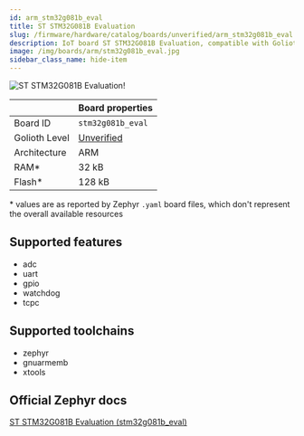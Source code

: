 ```yaml
---
id: arm_stm32g081b_eval
title: ST STM32G081B Evaluation
slug: /firmware/hardware/catalog/boards/unverified/arm_stm32g081b_eval
description: IoT board ST STM32G081B Evaluation, compatible with Golioth at unverified level.
image: /img/boards/arm/stm32g081b_eval.jpg
sidebar_class_name: hide-item
---
```


[//]: # (This is an auto-generated file, do not edit! Changes to it will be lost upon re-generation)

![ST STM32G081B Evaluation!](/img/boards/arm/stm32g081b_eval.jpg "ST STM32G081B Evaluation")

|                | Board properties     |
| -------------  | -------------------- |
| Board ID       | `stm32g081b_eval` |
| Golioth Level  | [Unverified](/firmware/hardware#unverified-boards) |
| Architecture   | ARM |
| RAM*           | 32 kB |
| Flash*         | 128 kB |

\* values are as reported by Zephyr `.yaml` board files, which don't represent the overall available resources



## Supported features

* adc
* uart
* gpio
* watchdog
* tcpc

## Supported toolchains

* zephyr
* gnuarmemb
* xtools

## Official Zephyr docs

[ST STM32G081B Evaluation (stm32g081b_eval)](https://docs.zephyrproject.org/latest/boards/arm/stm32g081b_eval/doc/index.html)
